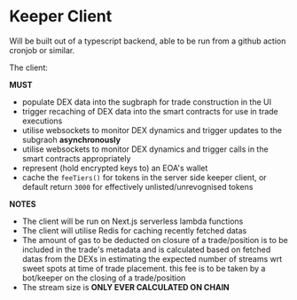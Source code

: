 # Keeper Client

Will be built out of a typescript backend, able to be run from a github action cronjob or similar.

The client:

**MUST**

- populate DEX data into the sugbraph for trade construction in the UI
- trigger recaching of DEX data into the smart contracts for use in trade executions
- utilise websockets to monitor DEX dynamics and trigger updates to the subgraoh **asynchronously**
- utilise websockets to monitor DEX dynamics and trigger calls in the smart contracts appropriately
- represent (hold encrypted keys to) an EOA's wallet
- cache the `feeTiers()` for tokens in the server side keeper client, or default return `3000` for effectively unlisted/unrevognised tokens

**NOTES**

- The client will be run on Next.js serverless lambda functions
- The client will utilise Redis for caching recently fetched datas
- The amount of gas to be deducted on closure of a trade/position is to be included in the trade's metadata and is calculated based on fetched datas from the DEXs in estimating the expected number of streams wrt sweet spots at time of trade placement. this fee is to be taken by a bot/keeper on the closing of a trade/position
- The stream size is **ONLY EVER CALCULATED ON CHAIN**
